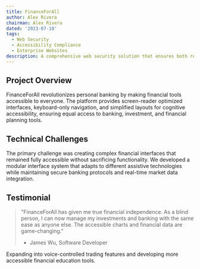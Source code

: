 ```yaml
---
title: FinanceForAll
author: Alex Rivera
chairman: Alex Rivera
dated: '2023-07-18'
tags:
  - Web Security
  - Accessibility Compliance
  - Enterprise Websites
description: A comprehensive web security solution that ensures both robust protection and WCAG 2.1 Level AAA compliance for enterprise websites
---
```


## Project Overview

FinanceForAll revolutionizes personal banking by making financial tools accessible to everyone. The platform provides screen-reader optimized interfaces, keyboard-only navigation, and simplified layouts for cognitive accessibility, ensuring equal access to banking, investment, and financial planning tools.

## Technical Challenges

The primary challenge was creating complex financial interfaces that remained fully accessible without sacrificing functionality. We developed a modular interface system that adapts to different assistive technologies while maintaining secure banking protocols and real-time market data integration.

## Testimonial

> "FinanceForAll has given me true financial independence. As a blind person, I can now manage my investments and banking with the same ease as anyone else. The accessible charts and financial data are game-changing."
>
> - James Wu, Software Developer

Expanding into voice-controlled trading features and developing more accessible financial education tools.

